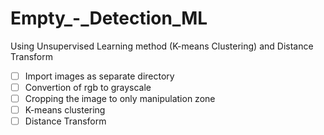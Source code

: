 # Empty_-_Detection_ML
Using Unsupervised Learning method (K-means Clustering) and Distance Transform
- [ ] Import images as separate directory
- [ ] Convertion of rgb to grayscale
- [ ] Cropping the image to only manipulation zone
- [ ] K-means clustering
- [ ] Distance Transform